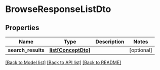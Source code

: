 # BrowseResponseListDto

## Properties
Name | Type | Description | Notes
------------ | ------------- | ------------- | -------------
**search_results** | [**list[ConceptDto]**](ConceptDto.md) |  | [optional] 

[[Back to Model list]](../README.md#documentation-for-models) [[Back to API list]](../README.md#documentation-for-api-endpoints) [[Back to README]](../README.md)

